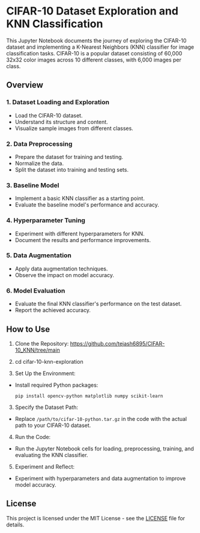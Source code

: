 # CIFAR-10 Dataset Exploration and KNN Classification

This Jupyter Notebook documents the journey of exploring the CIFAR-10 dataset and implementing a K-Nearest Neighbors (KNN) classifier for image classification tasks. CIFAR-10 is a popular dataset consisting of 60,000 32x32 color images across 10 different classes, with 6,000 images per class.

## Overview

### 1. Dataset Loading and Exploration
   - Load the CIFAR-10 dataset.
   - Understand its structure and content.
   - Visualize sample images from different classes.

### 2. Data Preprocessing
   - Prepare the dataset for training and testing.
   - Normalize the data.
   - Split the dataset into training and testing sets.

### 3. Baseline Model
   - Implement a basic KNN classifier as a starting point.
   - Evaluate the baseline model's performance and accuracy.

### 4. Hyperparameter Tuning
   - Experiment with different hyperparameters for KNN.
   - Document the results and performance improvements.

### 5. Data Augmentation
   - Apply data augmentation techniques.
   - Observe the impact on model accuracy.

### 6. Model Evaluation
   - Evaluate the final KNN classifier's performance on the test dataset.
   - Report the achieved accuracy.

## How to Use

1. Clone the Repository: https://github.com/tejash6895/CIFAR-10_KNN/tree/main
2. cd cifar-10-knn-exploration


2. Set Up the Environment:
- Install required Python packages:
  ```
  pip install opencv-python matplotlib numpy scikit-learn
  ```

3. Specify the Dataset Path:
- Replace `/path/to/cifar-10-python.tar.gz` in the code with the actual path to your CIFAR-10 dataset.

4. Run the Code:
- Run the Jupyter Notebook cells for loading, preprocessing, training, and evaluating the KNN classifier.

5. Experiment and Reflect:
- Experiment with hyperparameters and data augmentation to improve model accuracy.

## License
This project is licensed under the MIT License - see the [LICENSE](LICENSE) file for details.

